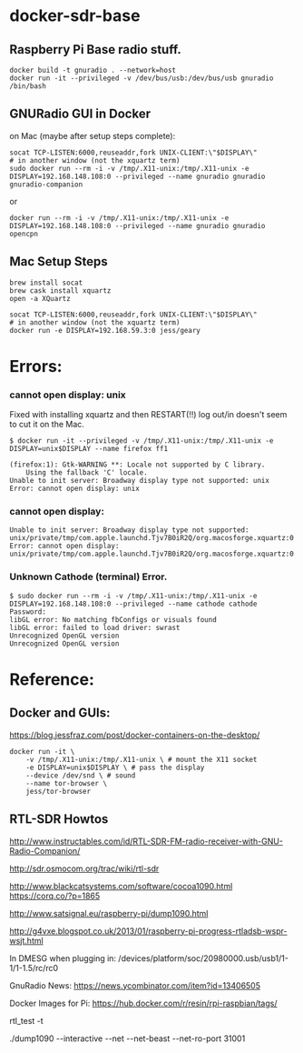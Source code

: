 # docker-sdr-base

## Raspberry Pi Base radio stuff.

```
docker build -t gnuradio . --network=host
docker run -it --privileged -v /dev/bus/usb:/dev/bus/usb gnuradio /bin/bash
```



## GNURadio GUI in Docker
on Mac (maybe after setup steps complete):
```
socat TCP-LISTEN:6000,reuseaddr,fork UNIX-CLIENT:\"$DISPLAY\"
# in another window (not the xquartz term)
sudo docker run --rm -i -v /tmp/.X11-unix:/tmp/.X11-unix -e DISPLAY=192.168.148.108:0 --privileged --name gnuradio gnuradio gnuradio-companion
```
or
```
docker run --rm -i -v /tmp/.X11-unix:/tmp/.X11-unix -e DISPLAY=192.168.148.108:0 --privileged --name gnuradio gnuradio opencpn

```



## Mac Setup Steps
```
brew install socat
brew cask install xquartz
open -a XQuartz

socat TCP-LISTEN:6000,reuseaddr,fork UNIX-CLIENT:\"$DISPLAY\"
# in another window (not the xquartz term)
docker run -e DISPLAY=192.168.59.3:0 jess/geary
```


# Errors:

### cannot open display: unix

Fixed with installing xquartz and then RESTART(!!) log out/in doesn't seem to cut it on the Mac.
```
$ docker run -it --privileged -v /tmp/.X11-unix:/tmp/.X11-unix -e DISPLAY=unix$DISPLAY --name firefox ff1

(firefox:1): Gtk-WARNING **: Locale not supported by C library.
	Using the fallback 'C' locale.
Unable to init server: Broadway display type not supported: unix
Error: cannot open display: unix
```

### cannot open display:
```
Unable to init server: Broadway display type not supported: unix/private/tmp/com.apple.launchd.Tjv7B0iR2Q/org.macosforge.xquartz:0
Error: cannot open display: unix/private/tmp/com.apple.launchd.Tjv7B0iR2Q/org.macosforge.xquartz:0
```

### Unknown Cathode (terminal) Error.

```
$ sudo docker run --rm -i -v /tmp/.X11-unix:/tmp/.X11-unix -e DISPLAY=192.168.148.108:0 --privileged --name cathode cathode
Password:
libGL error: No matching fbConfigs or visuals found
libGL error: failed to load driver: swrast
Unrecognized OpenGL version
Unrecognized OpenGL version
```

# Reference:

## Docker and GUIs:
https://blog.jessfraz.com/post/docker-containers-on-the-desktop/

```
docker run -it \
    -v /tmp/.X11-unix:/tmp/.X11-unix \ # mount the X11 socket
    -e DISPLAY=unix$DISPLAY \ # pass the display
    --device /dev/snd \ # sound
    --name tor-browser \
    jess/tor-browser
```
## RTL-SDR Howtos
http://www.instructables.com/id/RTL-SDR-FM-radio-receiver-with-GNU-Radio-Companion/

http://sdr.osmocom.org/trac/wiki/rtl-sdr

http://www.blackcatsystems.com/software/cocoa1090.html
https://corq.co/?p=1865

http://www.satsignal.eu/raspberry-pi/dump1090.html

http://g4vxe.blogspot.co.uk/2013/01/raspberry-pi-progress-rtladsb-wspr-wsjt.html

In DMESG when plugging in:
 /devices/platform/soc/20980000.usb/usb1/1-1/1-1.5/rc/rc0

GnuRadio News:
https://news.ycombinator.com/item?id=13406505

Docker Images for Pi:
https://hub.docker.com/r/resin/rpi-raspbian/tags/

  rtl_test -t

  ./dump1090  --interactive  --net  --net-beast  --net-ro-port 31001
